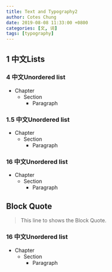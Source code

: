 ```yaml
---
title: Text and Typography2
author: Cotes Chung
date: 2019-08-08 11:33:00 +0800
categories: [文, 词]
tags: [typography]
---
```



## 1 中文Lists

### 4 中文Unordered list

- Chapter
  - Section
    - Paragraph

### 1\.5 中文Unordered list

- Chapter
  - Section
    - Paragraph

### 16 中文Unordered list

- Chapter
  - Section
    - Paragraph

## Block Quote

> This line to shows the Block Quote.

### 16 中文Unordered list

- Chapter
  - Section
    - Paragraph